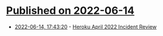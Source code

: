 # [Published on 2022-06-14](index.md)

* [2022-06-14, 17:43:20](https://news.ycombinator.com/item?id=31743100) - [Heroku April 2022 Incident Review](https://blog.heroku.com/april-2022-incident-review)
